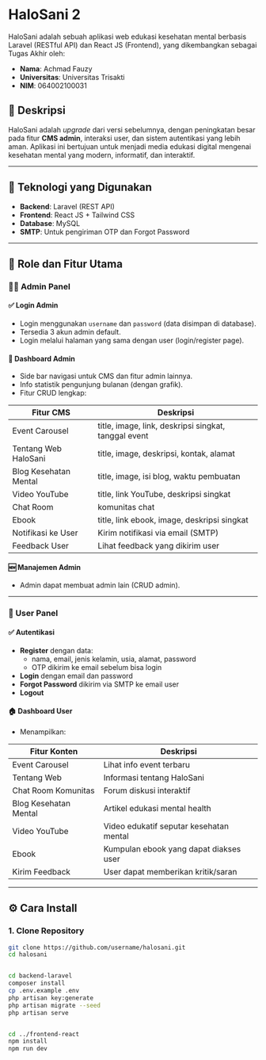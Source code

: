 # HaloSani 2

HaloSani adalah sebuah aplikasi web edukasi kesehatan mental berbasis Laravel (RESTful API) dan React JS (Frontend), yang dikembangkan sebagai Tugas Akhir oleh:

- **Nama**: Achmad Fauzy  
- **Universitas**: Universitas Trisakti  
- **NIM**: 064002100031

## 📌 Deskripsi

HaloSani adalah _upgrade_ dari versi sebelumnya, dengan peningkatan besar pada fitur **CMS admin**, interaksi user, dan sistem autentikasi yang lebih aman. Aplikasi ini bertujuan untuk menjadi media edukasi digital mengenai kesehatan mental yang modern, informatif, dan interaktif.

---

## 🚀 Teknologi yang Digunakan

- **Backend**: Laravel (REST API)
- **Frontend**: React JS + Tailwind CSS
- **Database**: MySQL
- **SMTP**: Untuk pengiriman OTP dan Forgot Password

---

## 🔐 Role dan Fitur Utama

### 👨‍💼 Admin Panel

#### ✅ Login Admin
- Login menggunakan `username` dan `password` (data disimpan di database).
- Tersedia 3 akun admin default.
- Login melalui halaman yang sama dengan user (login/register page).

#### 🧭 Dashboard Admin
- Side bar navigasi untuk CMS dan fitur admin lainnya.
- Info statistik pengunjung bulanan (dengan grafik).
- Fitur CRUD lengkap:

| Fitur CMS                   | Deskripsi |
|----------------------------|-----------|
| Event Carousel             | title, image, link, deskripsi singkat, tanggal event |
| Tentang Web HaloSani       | title, image, deskripsi, kontak, alamat |
| Blog Kesehatan Mental      | title, image, isi blog, waktu pembuatan |
| Video YouTube              | title, link YouTube, deskripsi singkat |
| Chat Room                  | komunitas chat |
| Ebook                      | title, link ebook, image, deskripsi singkat |
| Notifikasi ke User         | Kirim notifikasi via email (SMTP) |
| Feedback User              | Lihat feedback yang dikirim user |

#### 🆕 Manajemen Admin
- Admin dapat membuat admin lain (CRUD admin).

---

### 👤 User Panel

#### ✅ Autentikasi
- **Register** dengan data:
  - nama, email, jenis kelamin, usia, alamat, password
  - OTP dikirim ke email sebelum bisa login
- **Login** dengan email dan password
- **Forgot Password** dikirim via SMTP ke email user
- **Logout**

#### 🏠 Dashboard User
- Menampilkan:

| Fitur Konten               | Deskripsi |
|----------------------------|-----------|
| Event Carousel             | Lihat info event terbaru |
| Tentang Web                | Informasi tentang HaloSani |
| Chat Room Komunitas        | Forum diskusi interaktif |
| Blog Kesehatan Mental      | Artikel edukasi mental health |
| Video YouTube              | Video edukatif seputar kesehatan mental |
| Ebook                      | Kumpulan ebook yang dapat diakses user |
| Kirim Feedback             | User dapat memberikan kritik/saran |

---

## ⚙️ Cara Install

### 1. Clone Repository
```bash
git clone https://github.com/username/halosani.git
cd halosani


cd backend-laravel
composer install
cp .env.example .env
php artisan key:generate
php artisan migrate --seed
php artisan serve


cd ../frontend-react
npm install
npm run dev

